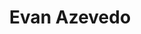 ---
title: Evan Azevedo
bio: |
  I am a software developer and I like to write on diverse topics such as AI,
  philosophy, productivity, and more.
avatar: /images/evan-azevedo.jpeg
featured: true
social:
  - title: github
    url: https://github.com/evanaze
  - title: twitter
    url: https://twitter.com/azevedo_evan
  - title: linkedin
    url: https://linkedin.com/in/evanaze
  - title: medium
    url: https://medium.com/@evanazevedo
---